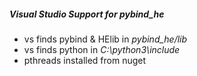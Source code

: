 ##### Visual Studio Support for pybind_he

- vs finds pybind & HElib in *pybind_he/lib*
- vs finds python in *C:\python3\include*
- pthreads installed from nuget